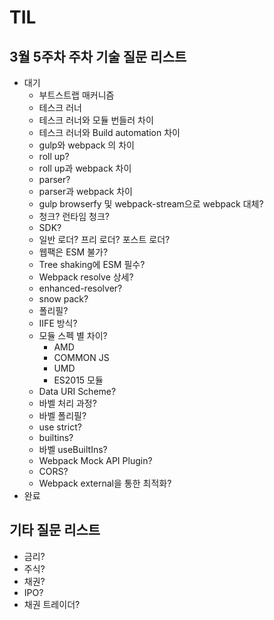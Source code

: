 # TIL


## 3월 5주차 주차 기술 질문 리스트

- 대기
  - 부트스트랩 매커니즘
  - 테스크 러너
  - 테스크 러너와 모듈 번들러 차이
  - 테스크 러너와 Build automation 차이
  - gulp와 webpack 의 차이
  - roll up?
  - roll up과 webpack 차이
  - parser?
  - parser과 webpack 차이
  - gulp browserfy 및 webpack-stream으로 webpack 대체?
  - 청크? 런타임 청크?
  - SDK?
  - 일반 로더? 프리 로더? 포스트 로더?
  - 웹팩은 ESM 불가?
  - Tree shaking에 ESM 필수?
  - Webpack resolve 상세?
  - enhanced-resolver?
  - snow pack?
  - 폴리필?
  - IIFE 방식?
  - 모듈 스펙 별 차이?
    - AMD
    - COMMON JS
    - UMD
    - ES2015 모듈
  - Data URI Scheme?
  - 바벨 처리 과정?
  - 바벨 폴리필?
  - use strict?
  - builtins?
  - 바벨 useBuiltIns?
  - Webpack Mock API Plugin?
  - CORS?
  - Webpack external을 통한 최적화?
- 완료

## 기타 질문 리스트
 - 금리?
 - 주식?
 - 채권?
 - IPO?
 - 채권 트레이더?

